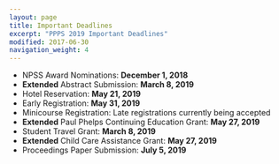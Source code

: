 ```yaml
---
layout: page
title: Important Deadlines
excerpt: "PPPS 2019 Important Deadlines"
modified: 2017-06-30
navigation_weight: 4
---
```


- NPSS Award Nominations: **December 1, 2018**
- **Extended** Abstract Submission: **March 8, 2019**
- Hotel Reservation: **May 21, 2019**
- Early Registration: **May 31, 2019**
- Minicourse Registration: Late registrations currently being accepted
- **Extended** Paul Phelps Continuing Education Grant: **May 27, 2019**
- Student Travel Grant: **March 8, 2019**
- **Extended** Child Care Assistance Grant: **May 27, 2019**
- Proceedings Paper Submission: **July 5, 2019**
